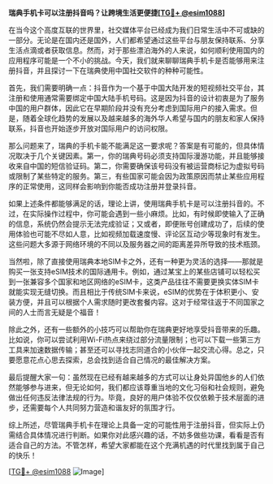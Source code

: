 **瑞典手机卡可以注册抖音吗？让跨境生活更便捷[[TG💪+ @esim1088](https://t.me/s/esim1088)]**

在当今这个高度互联的世界里，社交媒体平台已经成为我们日常生活中不可或缺的一部分。无论是在国内还是国外，人们都希望通过这些平台与朋友保持联系、分享生活点滴或者获取信息。然而，对于那些漂泊海外的人来说，如何顺利使用国内的应用程序可能是一个不小的挑战。今天，我们就来聊聊瑞典手机卡是否能够用来注册抖音，并且探讨一下在瑞典使用中国社交软件的种种可能性。

首先，我们需要明确一点：抖音作为一个基于中国大陆开发的短视频社交平台，其注册和使用通常需要绑定中国大陆手机号码。这是因为抖音的设计初衷是为了服务中国的用户群体，因此它在早期阶段并没有充分考虑到国际用户的接入需求。但是，随着全球化趋势的发展以及越来越多的海外华人希望与国内的朋友和家人保持联系，抖音也开始逐步开放对国际用户的访问权限。

那么问题来了，瑞典的手机卡能不能满足这一要求呢？答案是有可能的，但具体情况取决于几个关键因素。第一，你的瑞典号码必须支持国际漫游功能，并且能够接收来自中国的短信验证码。第二，你需要确保该号码没有被运营商标记为虚拟号码或限制了某些特定的服务。第三，有些国家可能会因为政策原因而禁止某些应用程序的正常使用，这同样会影响到你能否成功注册并登录抖音。

如果上述条件都能够满足的话，理论上讲，使用瑞典手机卡是可以注册抖音的。不过，在实际操作过程中，你可能会遇到一些小麻烦。比如，有时候即使输入了正确的信息，系统仍然会提示无法完成验证；又或者，即便账号创建成功了，后续的使用体验也可能不尽如人意，比如视频加载速度慢、评论区互动少等现象时有发生。这些问题大多源于网络环境的不同以及服务器之间的距离差异所导致的技术瓶颈。

当然啦，除了直接使用瑞典本地SIM卡之外，还有一种更为灵活的选择——那就是购买一张支持eSIM技术的国际通用卡。例如，通过某宝上的某些店铺可以轻松买到一张兼容多个国家和地区网络的eSIM卡，这类产品往往不需要更换实体SIM卡就能实现无缝切换。而且相比于传统SIM卡来说，eSIM的优势在于体积更小、安装方便，并且可以根据个人需求随时更改套餐内容。这对于经常往返于不同国家之间的人士而言无疑是个福音！

除此之外，还有一些额外的小技巧可以帮助你在瑞典更好地享受抖音带来的乐趣。比如说，你可以尝试利用Wi-Fi热点来绕过部分流量限制；也可以下载一些第三方工具来加速数据传输；甚至还可以寻找志同道合的小伙伴一起交流心得。总之，只要愿意花点心思去探索，总会找到适合自己情况的最佳解决方案。

最后提醒大家一句：虽然现在已经有越来越多的方式可以让身处异国他乡的人们依然能够参与进来，但无论如何，我们都应该尊重当地的文化习俗和社会规则，避免做出任何违反法律法规的行为。毕竟，良好的用户体验不仅仅依赖于技术层面的进步，还需要每个人共同努力营造和谐友好的氛围才行。

综上所述，尽管瑞典手机卡在理论上具备一定的可能性用于注册抖音，但实际上仍需结合具体情况进行判断。如果你对此感兴趣的话，不妨多做些功课，看看是否有适合自己的方法。不管怎样，希望大家都能在这个充满机遇的时代里找到属于自己的快乐！ 

[[TG💪+ @esim1088](https://t.me/s/esim1088) ![Image](https://i.postimg.cc/4NQfJmqS/Snipaste-2025-05-13-00-14-12.png)]